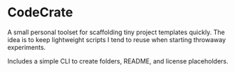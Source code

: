 # CodeCrate

A small personal toolset for scaffolding tiny project templates quickly. The idea is to keep lightweight scripts I tend to reuse when starting throwaway experiments.

Includes a simple CLI to create folders, README, and license placeholders.

